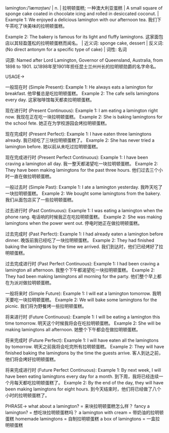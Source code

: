 lamington:/ˈlæmɪŋtən/ | n. | 拉明顿蛋糕; 一种澳大利亚蛋糕 | A small square of sponge cake coated in chocolate icing and rolled in desiccated coconut. |  Example 1:  We enjoyed a delicious lamington with our afternoon tea. 我们下午茶吃了块美味的拉明顿蛋糕。

Example 2: The bakery is famous for its light and fluffy lamingtons. 这家面包店以其轻盈蓬松的拉明顿蛋糕而闻名。 | 近义词: sponge cake, dessert | 反义词:  (No direct antonym for a specific type of cake) | 词性: 名词


词源: Named after Lord Lamington, Governor of Queensland, Australia, from 1898 to 1901.  以1898年至1901年担任昆士兰州州长的拉明顿勋爵的名字命名。




USAGE->

一般现在时 (Simple Present):
Example 1:  He always eats a lamington for breakfast. 他早餐总是吃拉明顿蛋糕。
Example 2:  The cafe sells lamingtons every day.  这家咖啡馆每天都卖拉明顿蛋糕。


现在进行时 (Present Continuous):
Example 1: I am eating a lamington right now. 我现在正在吃一块拉明顿蛋糕。
Example 2: She is baking lamingtons for the school fete. 她正在为学校游园会烤拉明顿蛋糕。


现在完成时 (Present Perfect):
Example 1: I have eaten three lamingtons already. 我已经吃了三块拉明顿蛋糕了。
Example 2:  She has never tried a lamington before. 她以前从未吃过拉明顿蛋糕。


现在完成进行时 (Present Perfect Continuous):
Example 1: I have been craving a lamington all day. 我一整天都渴望吃一块拉明顿蛋糕。
Example 2: They have been making lamingtons for the past three hours. 他们过去三个小时一直在做拉明顿蛋糕。


一般过去时 (Simple Past):
Example 1: I ate a lamington yesterday. 我昨天吃了一块拉明顿蛋糕。
Example 2:  We bought some lamingtons from the bakery. 我们从面包店买了一些拉明顿蛋糕。


过去进行时 (Past Continuous):
Example 1:  I was eating a lamington when the phone rang. 电话响的时候我正在吃拉明顿蛋糕。
Example 2: She was making lamingtons when the power went out.  停电时她正在做拉明顿蛋糕。


过去完成时 (Past Perfect):
Example 1: I had already eaten a lamington before dinner.  晚饭前我已经吃了一块拉明顿蛋糕。
Example 2:  They had finished baking the lamingtons by the time we arrived. 我们到达时，他们已经烤好了拉明顿蛋糕。


过去完成进行时 (Past Perfect Continuous):
Example 1:  I had been craving a lamington all afternoon. 我整个下午都渴望吃一块拉明顿蛋糕。
Example 2: They had been making lamingtons all morning for the party. 他们整个早上都在为派对做拉明顿蛋糕。


一般将来时 (Simple Future):
Example 1: I will eat a lamington tomorrow. 我明天要吃一块拉明顿蛋糕。
Example 2:  We will bake some lamingtons for the picnic. 我们将为野餐烤一些拉明顿蛋糕。


将来进行时 (Future Continuous):
Example 1: I will be eating a lamington this time tomorrow.  明天这个时候我将会在吃拉明顿蛋糕。
Example 2:  She will be making lamingtons all afternoon. 她整个下午都会在做拉明顿蛋糕。


将来完成时 (Future Perfect):
Example 1: I will have eaten all the lamingtons by tomorrow. 明天之前我将会吃完所有拉明顿蛋糕。
Example 2:  They will have finished baking the lamingtons by the time the guests arrive.  客人到达之前，他们将会烤好拉明顿蛋糕。


将来完成进行时 (Future Perfect Continuous):
Example 1: By next week, I will have been eating lamingtons every day for a month. 到下周，我将已经连续一个月每天都吃拉明顿蛋糕了。
Example 2: By the end of the day, they will have been making lamingtons for eight hours. 到今天结束时，他们将已经做了八个小时的拉明顿蛋糕了。


PHRASE->
what about a lamington? = 来块拉明顿蛋糕怎么样？
fancy a lamington? = 想吃块拉明顿蛋糕吗？
a lamington with cream = 带奶油的拉明顿蛋糕
homemade lamingtons =  自制拉明顿蛋糕
a box of lamingtons = 一盒拉明顿蛋糕
